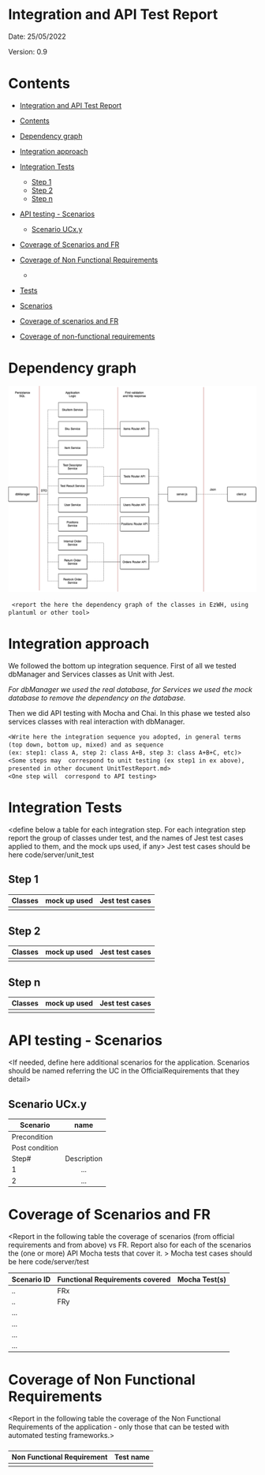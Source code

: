 # Integration and API Test Report

Date: 25/05/2022

Version: 0.9

# Contents

- [Integration and API Test Report](#integration-and-api-test-report)
- [Contents](#contents)
- [Dependency graph](#dependency-graph)
- [Integration approach](#integration-approach)
- [Integration Tests](#integration-tests)
  - [Step 1](#step-1)
  - [Step 2](#step-2)
  - [Step n](#step-n)
- [API testing - Scenarios](#api-testing---scenarios)
  - [Scenario UCx.y](#scenario-ucxy)
- [Coverage of Scenarios and FR](#coverage-of-scenarios-and-fr)
- [Coverage of Non Functional Requirements](#coverage-of-non-functional-requirements)
    - [](#)

- [Tests](#tests)

- [Scenarios](#scenarios)

- [Coverage of scenarios and FR](#scenario-coverage)
- [Coverage of non-functional requirements](#nfr-coverage)



# Dependency graph 
<img src="./assets/coding/dependency.png" alt="EzWh Dependency graph">
    
     <report the here the dependency graph of the classes in EzWH, using plantuml or other tool>
     
# Integration approach

We followed the bottom up integration sequence.
First of all we tested dbManager and Services classes as Unit with Jest.

*For dbManager we used the real database, for Services we used the mock database to remove the dependency on the database.*

Then we did API testing with Mocha and Chai. In this phase we tested also services classes with real interaction with dbManager.


    <Write here the integration sequence you adopted, in general terms (top down, bottom up, mixed) and as sequence
    (ex: step1: class A, step 2: class A+B, step 3: class A+B+C, etc)> 
    <Some steps may  correspond to unit testing (ex step1 in ex above), presented in other document UnitTestReport.md>
    <One step will  correspond to API testing>
    


#  Integration Tests

   <define below a table for each integration step. For each integration step report the group of classes under test, and the names of
     Jest test cases applied to them, and the mock ups used, if any> Jest test cases should be here code/server/unit_test

## Step 1
| Classes | mock up used | Jest test cases |
| ------- | ------------ | --------------- |
|         |              |                 |


## Step 2
| Classes | mock up used | Jest test cases |
| ------- | ------------ | --------------- |
|         |              |                 |


## Step n 

   
| Classes | mock up used | Jest test cases |
| ------- | ------------ | --------------- |
|         |              |                 |




# API testing - Scenarios


<If needed, define here additional scenarios for the application. Scenarios should be named
 referring the UC in the OfficialRequirements that they detail>

## Scenario UCx.y

| Scenario       |    name     |
| -------------- | :---------: |
| Precondition   |             |
| Post condition |             |
| Step#          | Description |
| 1              |     ...     |
| 2              |     ...     |



# Coverage of Scenarios and FR


<Report in the following table the coverage of  scenarios (from official requirements and from above) vs FR. 
Report also for each of the scenarios the (one or more) API Mocha tests that cover it. >  Mocha test cases should be here code/server/test




| Scenario ID | Functional Requirements covered | Mocha  Test(s) |
| ----------- | ------------------------------- | -------------- |
| ..          | FRx                             |                |
| ..          | FRy                             |                |
| ...         |                                 |                |
| ...         |                                 |                |
| ...         |                                 |                |
| ...         |                                 |                |



# Coverage of Non Functional Requirements


<Report in the following table the coverage of the Non Functional Requirements of the application - only those that can be tested with automated testing frameworks.>


### 

| Non Functional Requirement | Test name |
| -------------------------- | --------- |
|                            |           |

